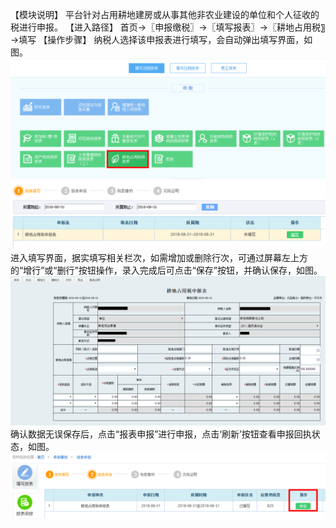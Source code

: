 【模块说明】
平台针对占用耕地建房或从事其他非农业建设的单位和个人征收的税进行申报。
【进入路径】
首页→〖申报缴税〗→〖填写报表〗→〖耕地占用税〗→填写
【操作步骤】
纳税人选择该申报表进行填写，会自动弹出填写界面，如图。
![](images/screenshot_1566349467247.png)
![](images/screenshot_1566349480029.png)
进入填写界面，据实填写相关栏次，如需增加或删除行次，可通过屏幕左上方的“增行”或“删行”按钮操作，录入完成后可点击“保存”按钮，并确认保存，如图。
![](images/screenshot_1566349488445.png)
确认数据无误保存后，点击“报表申报”进行申报，点击‘刷新’按钮查看申报回执状态，如图。
![](images/screenshot_1566349499908.png)

